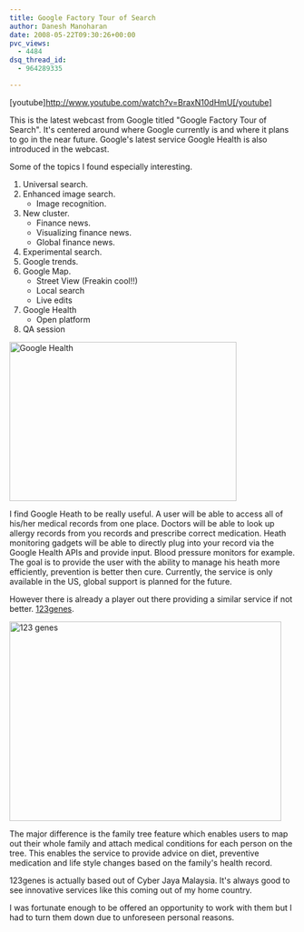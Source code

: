 ```yaml
---
title: Google Factory Tour of Search
author: Danesh Manoharan
date: 2008-05-22T09:30:26+00:00
pvc_views:
  - 4484
dsq_thread_id:
  - 964289335

---
```

[youtube]http://www.youtube.com/watch?v=BraxN10dHmU[/youtube]

This is the latest webcast from Google titled "Google Factory Tour of Search". It's centered around where Google currently is and where it plans to go in the near future. Google's latest service Google Health is also introduced in the webcast.

Some of the topics I found especially interesting.

  1. Universal search.
  2. Enhanced image search. 
      * Image recognition.
  3. New cluster. 
      * Finance news.
      * Visualizing finance news.
      * Global finance news.
  4. Experimental search.
  5. Google trends.
  6. Google Map. 
      * Street View (Freakin cool!!)
      * Local search
      * Live edits
  7. Google Health 
      * Open platform
  8. QA session

<!--more-->

[<img loading="lazy" class="alignnone size-full wp-image-579" title="Google Health" src="/wp-content/uploads/2008/05/health_screenshot1.gif" alt="Google Health" width="400" height="280" />][1]

I find Google Heath to be really useful. A user will be able to access all of his/her medical records from one place. Doctors will be able to look up allergy records from you records and prescribe correct medication. Heath monitoring gadgets will be able to directly plug into your record via the Google Health APIs and provide input. Blood pressure monitors for example. The goal is to provide the user with the ability to manage his heath more efficiently, prevention is better then cure. Currently, the service is only available in the US, global support is planned for the future.

However there is already a player out there providing a similar service if not better. [123genes][2].

[<img loading="lazy" class="alignnone size-full wp-image-580" title="123 genes" src="/wp-content/uploads/2008/05/123genes.png" alt="123 genes" width="479" height="351" />][3]

The major difference is the family tree feature which enables users to map out their whole family and attach medical conditions for each person on the tree. This enables the service to provide advice on diet, preventive medication and life style changes based on the family's health record.

123genes is actually based out of Cyber Jaya Malaysia. It's always good to see innovative services like this coming out of my home country.

I was fortunate enough to be offered an opportunity to work with them but I had to turn them down due to unforeseen personal reasons.

 [1]: /wp-content/uploads/2008/05/health_screenshot1.gif
 [2]: http://www.123genes.com
 [3]: /wp-content/uploads/2008/05/123genes.png